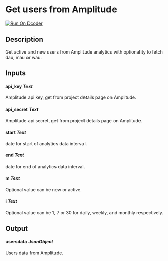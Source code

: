 # Get users from Amplitude
[![Run On Dcoder](https://static-content.dcoder.tech/dcoder-assets/run-on-dcoder.svg)](https://code.dcoder.tech/feed/project/60d25e9c9e54785352f5e46a)

## Description
Get active and new users from Amplitude analytics with optionality to fetch dau, mau or wau.

## Inputs
#### **api_key**  *Text*
Amplitude api key, get from project details page on Amplitude.
#### **api_secret**  *Text*
Amplitude api secret, get from project details page on Amplitude.
#### **start**  *Text*
date for start of analytics data interval.
#### **end**  *Text*
date for end of analytics data interval.
#### **m**  *Text*
Optional value can be new or active.
#### **i**  *Text*
Optional value can be 1, 7 or 30 for daily, weekly, and monthly respectively.

## Output
#### **usersdata**  *JsonObject*
Users data from Amplitude.

